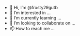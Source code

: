 - 👋 Hi, I’m @frosty29gutb
- 👀 I’m interested in ...
- 🌱 I’m currently learning ...
- 💞️ I’m looking to collaborate on ...
- 📫 How to reach me ...

<!---
frosty29gutb/frosty29gutb is a ✨ special ✨ repository because its `README.md` (this file) appears on your GitHub profile.
You can click the Preview link to take a look at your changes.
--->

